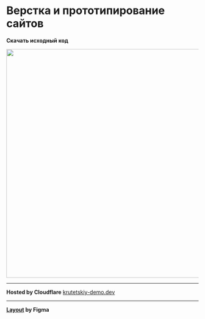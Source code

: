 # Верстка и прототипирование сайтов

__Скачать исходный код__

<img src="https://disk.yandex.ru/i/JN6H4vNc_AWTZA" width=600>

---

__Hosted by Cloudflare__ [krutetskiy-demo.dev](https://krutetskiy-demo.pages.dev/)

---

__[Layout](https://www.figma.com/file/P8BbbdeSNWgihewHnyyWKq/krutetskiy-demo?node-id=0%3A1&t=AoIwPx8G9AJVoCpu-1) by Figma__ 
